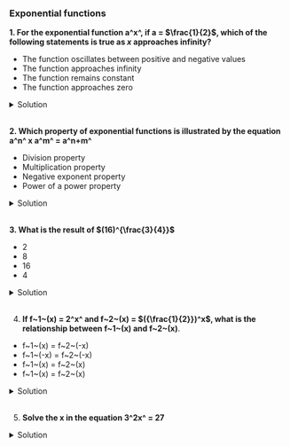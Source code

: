 ### Exponential functions

**1. For the exponential function a^x^, if a = $\frac{1}{2}$, which of the following statements is true as _x_ approaches infinity?**

- The function oscillates between positive and negative values
- The function approaches infinity
- The function remains constant
- The function approaches zero

<details>
  <summary>Solution</summary>

The given function is:

\[
f(x) = \left(\frac{1}{2}\right)^x
\]

Step 1: Understand the behavior of the function

- The base \( a = \frac{1}{2} \) is between 0 and 1.
- Exponential functions with bases in the range \( 0 < a < 1 \) decrease as \( x \) increases.

Step 2: Analyze the limit as \( x \to \infty \)

- As \( x \) grows larger, the exponentiation \( \left(\frac{1}{2}\right)^x \) results in smaller and smaller values.
- Mathematically,

  \[
  \lim\_{x \to \infty} \left(\frac{1}{2}\right)^x = 0.
  \]

Thus, the function approaches **zero**.

Step 3: Eliminate incorrect choices

- The function does **not** oscillate because it is always positive.
- The function does **not** approach infinity; instead, it decreases.
- The function does **not** remain constant since its value decreases continuously.

Correct Answer:
**The function approaches zero.**

</details>

</br>

**2. Which property of exponential functions is illustrated by the equation a^n^ x a^m^ = a^n+m^**

- Division property
- Multiplication property
- Negative exponent property
- Power of a power property

<details>
  <summary>Solution</summary>

The given equation is:

\[
a^n \times a^m = a^{n+m}
\]

Step 1: Identify the property

- This equation states that when multiplying two exponential expressions with the **same base**, the exponents are **added**.
- This is a fundamental property of exponentiation.

Step 2: Match with the given answer choices

- **Division property**: This deals with the rule \(\frac{a^n}{a^m} = a^{n-m}\), which is not applicable here.
- **Multiplication property**: This correctly describes how exponents add when multiplying powers of the same base.
- **Negative exponent property**: This applies when exponents are negative, e.g., \( a^{-n} = \frac{1}{a^n} \), which is not relevant here.
- **Power of a power property**: This applies when an exponent is raised to another exponent, e.g., \( (a^n)^m = a^{n \cdot m} \), which is different from the given equation.

Correct Answer:
**Multiplication property**

</details>

</br>

**3. What is the result of $(16)^{\frac{3}{4}}$**

- 2
- 8
- 16
- 4

<details>
  <summary>Solution</summary>

We need to evaluate:

\[
(16)^{\frac{3}{4}}
\]

Step 1: Express 16 as a Power of 2

\[
16 = 2^4
\]

Rewriting the expression:

\[
(2^4)^{\frac{3}{4}}
\]

Step 2: Use the Power of a Power Property

\[
(a^m)^n = a^{m \cdot n}
\]

Applying this property:

\[
2^{4 \times \frac{3}{4}} = 2^{3}
\]

Step 3: Compute the Exponentiation

\[
2^3 = 8
\]

Correct Answer:

**8**

</details>

</br>

4. **If f~1~(x) = 2^x^ and f~2~(x) = $({\frac{1}{2}})^x$, what is the relationship between f~1~(x) and f~2~(x)**.

- f~1~(x) = f~2~(-x)
- f~1~(-x) = f~2~(-x)
- f~1~(x) = f~2~(x)
- f~1~(x) = f~2~(x)

<details>
  <summary>Solution</summary>

We are given the functions:

\[
f_1(x) = 2^x
\]

\[
f_2(x) = \left(\frac{1}{2}\right)^x
\]

Step 1: Rewrite \( f_2(x) \)

We express \( f_2(x) \) using exponent properties:

\[
f_2(x) = \left(\frac{1}{2}\right)^x = 2^{-x}
\]

Step 2: Compare \( f_1(x) \) and \( f_2(x) \)

From the above expressions, we see:

\[
f_2(x) = 2^{-x}
\]

which means:

\[
f_1(-x) = 2^{-x} = f_2(x)
\]

or equivalently:

\[
f_1(x) = f_2(-x)
\]

Conclusion:

Thus, the correct answer is:

\[
\mathbf{f_1(x) = f_2(-x)}
\]

</details>

</br>

5. **Solve the x in the equation 3^2x^ = 27**

<details>
  <summary>Solution</summary>

We are given the equation:

\[
3^{2x} = 27
\]

Step 1: Express 27 as a Power of 3
Since \( 27 = 3^3 \), we rewrite the equation as:

\[
3^{2x} = 3^3
\]

Step 2: Equating the Exponents
Since the bases are the same, we set the exponents equal to each other:

\[
2x = 3
\]

Step 3: Solve for \( x \)

\[
x = \frac{3}{2}
\]

Final Answer:
\[
\mathbf{x = \frac{3}{2}}
\]

</details>

</br>
